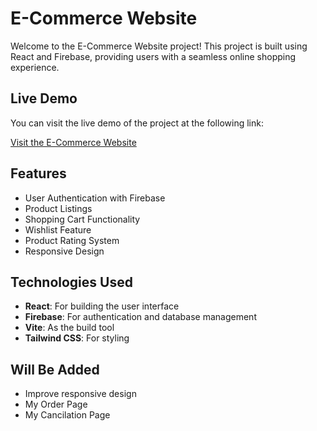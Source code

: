 # E-Commerce Website

Welcome to the E-Commerce Website project! This project is built using React and Firebase, providing users with a seamless online shopping experience.

## Live Demo

You can visit the live demo of the project at the following link:

[Visit the E-Commerce Website](https://vercel.live/link/e-commerce-ahmad-alfakoris-projects.vercel.app?via=deployment-domains-list&p=1)

## Features

- User Authentication with Firebase
- Product Listings
- Shopping Cart Functionality
- Wishlist Feature
- Product Rating System
- Responsive Design

## Technologies Used

- **React**: For building the user interface
- **Firebase**: For authentication and database management
- **Vite**: As the build tool
- **Tailwind CSS**: For styling

## Will Be Added
- Improve responsive design
- My Order Page
- My Cancilation Page
